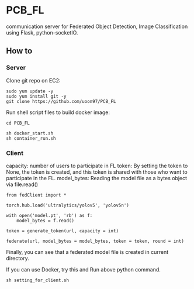 # PCB_FL

communication server for Federated Object Detection, Image Classification using Flask, python-socketIO.

## How to

### Server

Clone git repo on EC2:

    sudo yum update -y
    sudo yum install git -y
    git clone https://github.com/uoon97/PCB_FL

Run shell script files to build docker image:

    cd PCB_FL

    sh docker_start.sh
    sh container_run.sh

### Client

capacity: number of users to participate in FL
token: By setting the token to None, the token is created, and this token is shared with those who want to participate in the FL.
model_bytes: Reading the model file as a bytes object via file.read()

    from fedClient import *

    torch.hub.load('ultralytics/yolov5', 'yolov5n')

    with open('model.pt', 'rb') as f:
        model_bytes = f.read()

    token = generate_token(url, capacity = int)

    federate(url, model_bytes = model_bytes, token = token, round = int)

Finally, you can see that a federated model file is created in current directory.

If you can use Docker, try this and Run above python command.

    sh setting_for_client.sh
